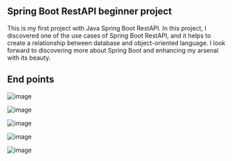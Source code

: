 ## Spring Boot RestAPI beginner project

This is my first project with Java Spring Boot RestAPI. In this project, I discovered one of the
use cases of Spring Boot RestAPI, and it helps to create a relationship between database and object-oriented language.
I look forward to discovering more about Spring Boot and enhancing my arsenal with its beauty.


## End points
![image](https://github.com/mfatihb97/restapi/assets/88513762/32e7151c-14ff-4e79-b17e-fd639fa05ff3)

![image](https://github.com/mfatihb97/restapi/assets/88513762/1b378204-1f77-4434-99db-91f9bbd9f48a)

![image](https://github.com/mfatihb97/restapi/assets/88513762/8a313135-fb9a-460c-ab77-fc4d68f35cee)

![image](https://github.com/mfatihb97/restapi/assets/88513762/44e519b3-c821-4b6b-bcef-0dcc40b772e1)

![image](https://github.com/mfatihb97/restapi/assets/88513762/d808abbf-f050-426c-850d-2d3b6fc21058)

